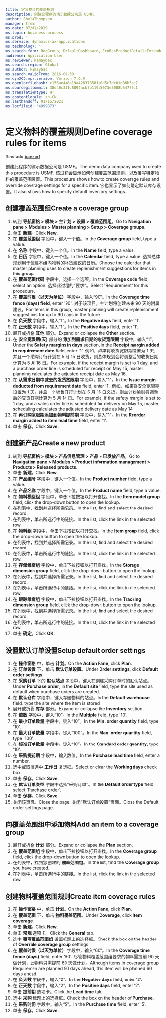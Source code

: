 ```yaml
---
title: 定义物料的覆盖规则
description: 创建此程序的演示数据公司是 USMF。
author: ShylaThompson
manager: tfehr
ms.date: 07/01/2019
ms.topic: business-process
ms.prod: ''
ms.service: dynamics-ax-applications
ms.technology: ''
ms.search.form: ReqGroup, DefaultDashboard, EcoResProductDetailsExtended, EcoResProductCreate, InventItemOrderSetup, ReqItemTable
audience: Application User
ms.reviewer: kamaybac
ms.search.region: Global
ms.author: kamaybac
ms.search.validFrom: 2016-06-30
ms.dyn365.ops.version: Version 7.0.0
ms.openlocfilehash: c156ae4a8a19a428378581a0d5c7dc01d86b5ec7
ms.sourcegitcommit: 38d40c331c8894acb7b119c5073e3088b54776c1
ms.translationtype: HT
ms.contentlocale: zh-CN
ms.lasthandoff: 01/15/2021
ms.locfileid: "4999873"
---
```

# <a name="define-coverage-rules-for-items"></a><span data-ttu-id="d1227-103">定义物料的覆盖规则</span><span class="sxs-lookup"><span data-stu-id="d1227-103">Define coverage rules for items</span></span>

[!include [banner](../../includes/banner.md)]

<span data-ttu-id="d1227-104">创建此程序的演示数据公司是 USMF。</span><span class="sxs-lookup"><span data-stu-id="d1227-104">The demo data company used to create this procedure is USMF.</span></span> <span data-ttu-id="d1227-105">该过程会显示如何创建覆盖范围规则，以及覆写特定物料的覆盖范围设置。</span><span class="sxs-lookup"><span data-stu-id="d1227-105">This procedure shows how to create coverage rules and override coverage settings for a specific item.</span></span> <span data-ttu-id="d1227-106">它也显示了如何确定默认库存设置。</span><span class="sxs-lookup"><span data-stu-id="d1227-106">It also shows how to specify default inventory settings.</span></span>


## <a name="create-a-coverage-group"></a><span data-ttu-id="d1227-107">创建覆盖范围组</span><span class="sxs-lookup"><span data-stu-id="d1227-107">Create a coverage group</span></span>
1. <span data-ttu-id="d1227-108">转到 **导航窗格 > 模块 > 主计划 > 设置 > 覆盖范围组**。</span><span class="sxs-lookup"><span data-stu-id="d1227-108">Go to **Navigation pane > Modules > Master planning > Setup > Coverage groups**.</span></span>
2. <span data-ttu-id="d1227-109">单击 **新建**。</span><span class="sxs-lookup"><span data-stu-id="d1227-109">Click **New**.</span></span>
3. <span data-ttu-id="d1227-110">在 **覆盖范围组** 字段中，键入一个值。</span><span class="sxs-lookup"><span data-stu-id="d1227-110">In the **Coverage group** field, type a value.</span></span>
4. <span data-ttu-id="d1227-111">在 **名称** 字段中，键入一个值。</span><span class="sxs-lookup"><span data-stu-id="d1227-111">In the **Name** field, type a value.</span></span>
5. <span data-ttu-id="d1227-112">在 **日历** 字段中，键入一个值。</span><span class="sxs-lookup"><span data-stu-id="d1227-112">In the **Calendar** field, type a value.</span></span> <span data-ttu-id="d1227-113">选择总体规划用于创建本组内物料的补货建议的日历。</span><span class="sxs-lookup"><span data-stu-id="d1227-113">Choose the calendar that master planning uses to create replenishment suggestions for items in this group.</span></span>  
6. <span data-ttu-id="d1227-114">在 **覆盖范围代码** 字段中，选择一个选项。</span><span class="sxs-lookup"><span data-stu-id="d1227-114">In the **Coverage code** field, select an option.</span></span> <span data-ttu-id="d1227-115">选择此过程的“要求”。</span><span class="sxs-lookup"><span data-stu-id="d1227-115">Select 'Requirement' for this procedure.</span></span>  
7. <span data-ttu-id="d1227-116">在 **覆盖时限（以天为单位）** 字段中，输入“90”。</span><span class="sxs-lookup"><span data-stu-id="d1227-116">In the **Coverage time fence (days) field**, enter '90'.</span></span> <span data-ttu-id="d1227-117">对于该项目，主计划将创建未来 90 天的附属建议。</span><span class="sxs-lookup"><span data-stu-id="d1227-117">For items in this group, master planning will create replenishment suggestions for up to 90 days in the future.</span></span>  
8. <span data-ttu-id="d1227-118">在 **负天数** 字段中，输入“1”。</span><span class="sxs-lookup"><span data-stu-id="d1227-118">In the **Negative days** field, enter '1'.</span></span>
9. <span data-ttu-id="d1227-119">在 **正天数** 字段中，输入“1”。</span><span class="sxs-lookup"><span data-stu-id="d1227-119">In the **Positive days** field, enter '1'.</span></span>
10. <span data-ttu-id="d1227-120">展开或折叠 **其他** 部分。</span><span class="sxs-lookup"><span data-stu-id="d1227-120">Expand or collapse the **Other** section.</span></span>
11. <span data-ttu-id="d1227-121">在 **安全宽限期(天)** 部分的 **添加到需求日期的收货宽限期** 字段中，输入“1”。</span><span class="sxs-lookup"><span data-stu-id="d1227-121">Under the **Safety margins in days** section, in the **Receipt margin added to requirement date** field, enter '1'.</span></span> <span data-ttu-id="d1227-122">例如，如果将收货宽限期设置为 1 天，并且一个采购订行计划在 5 月 15 日收货，则总体规划会将调整后的收货日期计算为 5 月 16 日。</span><span class="sxs-lookup"><span data-stu-id="d1227-122">For example, if the receipt margin is set to 1 day, and a purchase order line is scheduled for receipt on May 15, master planning calculates the adjusted receipt date as May 16.</span></span>  
12. <span data-ttu-id="d1227-123">在 **从需求日期中减去的发货宽限期** 字段中，输入"1"。</span><span class="sxs-lookup"><span data-stu-id="d1227-123">In the **Issue margin deducted from requirement date** field, enter '1'.</span></span> <span data-ttu-id="d1227-124">例如，如果将安全宽限期设置为 1 天，并且一个销售订行计划在 5 月 15 日交货，则主计划编制将调整后的交货日期计算为 5 月 14 日。</span><span class="sxs-lookup"><span data-stu-id="d1227-124">For example, if the safety margin is set to 1 day, and a sales order line is scheduled for delivery on May 15, master scheduling calculates the adjusted delivery date as May 14.</span></span>  
13. <span data-ttu-id="d1227-125">在 **再订购宽限期添加到物料提前期** 字段中，输入"1"。</span><span class="sxs-lookup"><span data-stu-id="d1227-125">In the **Reorder margin added to item lead time** field, enter '1'.</span></span>
14. <span data-ttu-id="d1227-126">单击 **保存**。</span><span class="sxs-lookup"><span data-stu-id="d1227-126">Click **Save**.</span></span>

## <a name="create-a-new-product"></a><span data-ttu-id="d1227-127">创建新产品</span><span class="sxs-lookup"><span data-stu-id="d1227-127">Create a new product</span></span>
1. <span data-ttu-id="d1227-128">转到 **导航窗格 > 模块 > 产品信息管理 > 产品 > 已发放产品**。</span><span class="sxs-lookup"><span data-stu-id="d1227-128">Go to **Navigation pane > Modules > Product information management > Products > Released products**.</span></span>
2. <span data-ttu-id="d1227-129">单击 **新建**。</span><span class="sxs-lookup"><span data-stu-id="d1227-129">Click **New**.</span></span>
3. <span data-ttu-id="d1227-130">在 **产品编号** 字段中，键入一个值。</span><span class="sxs-lookup"><span data-stu-id="d1227-130">In the **Product number** field, type a value.</span></span>
4. <span data-ttu-id="d1227-131">在 **产品名称** 字段中，键入一个值。</span><span class="sxs-lookup"><span data-stu-id="d1227-131">In the **Product name** field, type a value.</span></span>
5. <span data-ttu-id="d1227-132">在 **物料模型组** 字段中，单击下拉按钮以打开查找。</span><span class="sxs-lookup"><span data-stu-id="d1227-132">In the **Item model group** field, click the drop-down button to open the lookup.</span></span>
6. <span data-ttu-id="d1227-133">在列表中，找到并选择所需记录。</span><span class="sxs-lookup"><span data-stu-id="d1227-133">In the list, find and select the desired record.</span></span>
7. <span data-ttu-id="d1227-134">在列表中，单击所选行中的链接。</span><span class="sxs-lookup"><span data-stu-id="d1227-134">In the list, click the link in the selected row.</span></span>
8. <span data-ttu-id="d1227-135">在 **物料组** 字段中，单击下拉按钮以打开查找。</span><span class="sxs-lookup"><span data-stu-id="d1227-135">In the **Item group** field, click the drop-down button to open the lookup.</span></span>
9. <span data-ttu-id="d1227-136">在列表中，找到并选择所需记录。</span><span class="sxs-lookup"><span data-stu-id="d1227-136">In the list, find and select the desired record.</span></span>
10. <span data-ttu-id="d1227-137">在列表中，单击所选行中的链接。</span><span class="sxs-lookup"><span data-stu-id="d1227-137">In the list, click the link in the selected row.</span></span>
11. <span data-ttu-id="d1227-138">在 **存储维度组** 字段中，单击下拉按钮以打开查找。</span><span class="sxs-lookup"><span data-stu-id="d1227-138">In the **Storage dimension group** field, click the drop-down button to open the lookup.</span></span>
12. <span data-ttu-id="d1227-139">在列表中，找到并选择所需记录。</span><span class="sxs-lookup"><span data-stu-id="d1227-139">In the list, find and select the desired record.</span></span>
13. <span data-ttu-id="d1227-140">在列表中，单击所选行中的链接。</span><span class="sxs-lookup"><span data-stu-id="d1227-140">In the list, click the link in the selected row.</span></span>
14. <span data-ttu-id="d1227-141">在 **跟踪维度组** 字段中，单击下拉按钮以打开查找。</span><span class="sxs-lookup"><span data-stu-id="d1227-141">In the **Tracking dimension group** field, click the drop-down button to open the lookup.</span></span>
15. <span data-ttu-id="d1227-142">在列表中，找到并选择所需记录。</span><span class="sxs-lookup"><span data-stu-id="d1227-142">In the list, find and select the desired record.</span></span>
16. <span data-ttu-id="d1227-143">在列表中，单击所选行中的链接。</span><span class="sxs-lookup"><span data-stu-id="d1227-143">In the list, click the link in the selected row.</span></span>
17. <span data-ttu-id="d1227-144">单击 **确定**。</span><span class="sxs-lookup"><span data-stu-id="d1227-144">Click **OK**.</span></span>

## <a name="setup-default-order-settings"></a><span data-ttu-id="d1227-145">设置默认订单设置</span><span class="sxs-lookup"><span data-stu-id="d1227-145">Setup default order settings</span></span>
1. <span data-ttu-id="d1227-146">在 **操作窗格** 中，单击 **计划**。</span><span class="sxs-lookup"><span data-stu-id="d1227-146">On the **Action Pane**, click **Plan**.</span></span>
2. <span data-ttu-id="d1227-147">在 **订单设置** 下，单击 **默认订单设置**。</span><span class="sxs-lookup"><span data-stu-id="d1227-147">Under **Order settings**, click **Default order settings**.</span></span>
3. <span data-ttu-id="d1227-148">在 **采购订单** 下的 **默认站点** 字段中，键入在创建采购订单时的默认站点。</span><span class="sxs-lookup"><span data-stu-id="d1227-148">Under **Purchase order**, in the **Default site** field, type the site used as default when purchase orders are created.</span></span>
4. <span data-ttu-id="d1227-149">在 **默认仓库** 字段中，键入存储物料的站点。</span><span class="sxs-lookup"><span data-stu-id="d1227-149">In the **Default warehouse** field, type the site where the item is stored.</span></span>
5. <span data-ttu-id="d1227-150">展开或折叠 **库存** 部分。</span><span class="sxs-lookup"><span data-stu-id="d1227-150">Expand or collapse the **Inventory** section.</span></span>
6. <span data-ttu-id="d1227-151">在 **倍数** 字段中，键入“10”。</span><span class="sxs-lookup"><span data-stu-id="d1227-151">In the **Multiple** field, type '10'.</span></span>
7. <span data-ttu-id="d1227-152">在 **最小订单数量** 字段中，键入“10”。</span><span class="sxs-lookup"><span data-stu-id="d1227-152">In the **Min. order quantity** field, type '10'.</span></span>
8. <span data-ttu-id="d1227-153">在 **最大订单数量** 字段中，键入“100”。</span><span class="sxs-lookup"><span data-stu-id="d1227-153">In the **Max. order quantity** field, type '100'.</span></span>
9. <span data-ttu-id="d1227-154">在 **标准订单数量** 字段中，键入“10”。</span><span class="sxs-lookup"><span data-stu-id="d1227-154">In the **Standard order quantity**, type '10'.</span></span>
10. <span data-ttu-id="d1227-155">在 **采购提前期** 字段中，输入数值。</span><span class="sxs-lookup"><span data-stu-id="d1227-155">In the **Purchase lead time** field, enter a number.</span></span>
11. <span data-ttu-id="d1227-156">选中或取消选中 **工作日** 复选框。</span><span class="sxs-lookup"><span data-stu-id="d1227-156">Select or clear the **Working days** check box.</span></span>
12. <span data-ttu-id="d1227-157">单击 **保存**。</span><span class="sxs-lookup"><span data-stu-id="d1227-157">Click **Save**.</span></span>
13. <span data-ttu-id="d1227-158">在 **默认订单类型** 字段中选择“采购订单”。</span><span class="sxs-lookup"><span data-stu-id="d1227-158">In the **Default order type** field select 'Purchase order'.</span></span>
14. <span data-ttu-id="d1227-159">单击 **保存**。</span><span class="sxs-lookup"><span data-stu-id="d1227-159">Click **Save**.</span></span>
15. <span data-ttu-id="d1227-160">关闭该页面。</span><span class="sxs-lookup"><span data-stu-id="d1227-160">Close the page.</span></span> <span data-ttu-id="d1227-161">关闭“默认订单设置”页面。</span><span class="sxs-lookup"><span data-stu-id="d1227-161">Close the Default order settings page.</span></span>  

## <a name="add-an-item-to-a-coverage-group"></a><span data-ttu-id="d1227-162">向覆盖范围组中添加物料</span><span class="sxs-lookup"><span data-stu-id="d1227-162">Add an item to a coverage group</span></span>
1. <span data-ttu-id="d1227-163">展开或折叠 **计划** 部分。</span><span class="sxs-lookup"><span data-stu-id="d1227-163">Expand or collapse the **Plan** section.</span></span>
2. <span data-ttu-id="d1227-164">在 **覆盖范围组** 字段中，单击下拉按钮以打开查找。</span><span class="sxs-lookup"><span data-stu-id="d1227-164">In the **Coverage group** field, click the drop-down button to open the lookup.</span></span>
3. <span data-ttu-id="d1227-165">在列表中，找到您创建的 **覆盖范围组**。</span><span class="sxs-lookup"><span data-stu-id="d1227-165">In the list, find the **Coverage group** you have created.</span></span>
4. <span data-ttu-id="d1227-166">在列表中，单击所选行中的链接。</span><span class="sxs-lookup"><span data-stu-id="d1227-166">In the list, click the link in the selected row.</span></span>

## <a name="create-item-coverage-rules"></a><span data-ttu-id="d1227-167">创建物料覆盖范围规则</span><span class="sxs-lookup"><span data-stu-id="d1227-167">Create item coverage rules</span></span>
1. <span data-ttu-id="d1227-168">在 **操作窗格** 中，单击 **计划**。</span><span class="sxs-lookup"><span data-stu-id="d1227-168">On the **Action Pane**, click **Plan**.</span></span>
2. <span data-ttu-id="d1227-169">在 **覆盖范围** 下，单击 **物料覆盖范围**。</span><span class="sxs-lookup"><span data-stu-id="d1227-169">Under **Coverage**, click **Item coverage**.</span></span>
3. <span data-ttu-id="d1227-170">单击 **新建**。</span><span class="sxs-lookup"><span data-stu-id="d1227-170">Click **New**.</span></span>
4. <span data-ttu-id="d1227-171">单击 **常规** 选项卡。</span><span class="sxs-lookup"><span data-stu-id="d1227-171">Click the **General** tab.</span></span>
5. <span data-ttu-id="d1227-172">选中 **覆写覆盖范围组** 设置标题上的选择框。</span><span class="sxs-lookup"><span data-stu-id="d1227-172">Check the box on the header of **Override coverage group** settings.</span></span>
6. <span data-ttu-id="d1227-173">在 **覆盖时限（以天为单位）** 字段中，输入“60”。</span><span class="sxs-lookup"><span data-stu-id="d1227-173">In the **Coverage time fence (days)** field, enter '60'.</span></span> <span data-ttu-id="d1227-174">尽管物料覆盖范围组要求的物料需提前 90 天做计划，此物料只需提前 60 天做计划。</span><span class="sxs-lookup"><span data-stu-id="d1227-174">Although items in coverage group Requiremen are planned 90 days ahead, this item will be planned 60 days ahead.</span></span>  
7. <span data-ttu-id="d1227-175">在 **负天数** 字段中，输入“2”。</span><span class="sxs-lookup"><span data-stu-id="d1227-175">In the **Negative days** field, enter '2'.</span></span>
8. <span data-ttu-id="d1227-176">在 **正天数** 字段中，输入“2”。</span><span class="sxs-lookup"><span data-stu-id="d1227-176">In the **Positive days** field, enter '2'.</span></span>
9. <span data-ttu-id="d1227-177">单击 **提前期** 选项卡。</span><span class="sxs-lookup"><span data-stu-id="d1227-177">Click the **Lead time** tab.</span></span>
10. <span data-ttu-id="d1227-178">选中 **采购** 标题上的选择框。</span><span class="sxs-lookup"><span data-stu-id="d1227-178">Check the box on the header of **Purchase**.</span></span>
11. <span data-ttu-id="d1227-179">在 **采购时间** 字段中，输入“5”。</span><span class="sxs-lookup"><span data-stu-id="d1227-179">In the **Purchase time** field, enter '5'.</span></span>
12. <span data-ttu-id="d1227-180">单击 **保存**。</span><span class="sxs-lookup"><span data-stu-id="d1227-180">Click **Save**.</span></span>

